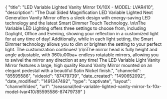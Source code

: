 {
    "title": "LED Variable Lighted Vanity Mirror 1X\/10X - MODEL: LVAR410",
    "description": "The Dual Sided Magnification LED Variable Lighted Next Generation Vanity Mirror offers a sleek design with energy-saving LED technology and the latest Smart Dimmer Touch Technology. \n\nThe Variable LED Lighting offers three settings to choose from, including Daylight, Office and Evening, showing your reflection in a customized light for at any time of day! Additionally, while in each light setting, the Smart Dimmer technology allows you to dim or brighten the setting to your perfect light.  The customization continues! \n\nThe mirror head is fully height and angle adjustable, with 360\u00ba+ endless rotatable mirrors, allowing you to swivel the mirror any direction at any time! The LED Variable Light Vanity Mirror features a large, high quality Round Vanity Mirror mounted on an elegant pedestal with a beautiful Satin Nickel finish.",
    "channelid": "85595586",
    "videoid": "87479739",
    "date_created": "1490652092",
    "date_modified": "1491347492",
    "type": "captivate",
    "layout": "channelVideo",
    "url": "\/seasonal\/led-variable-lighted-vanity-mirror-1x-10x-model-lvar410\/85595586-87479739"
}